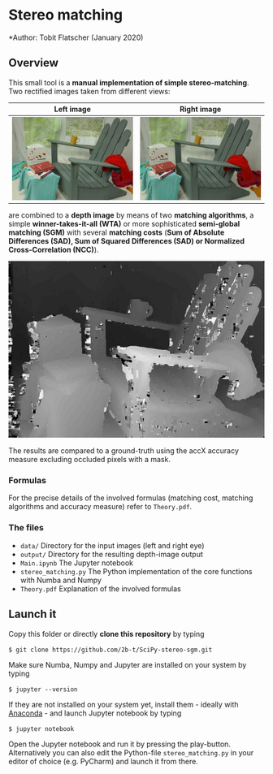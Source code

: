 # Stereo matching

*Author: Tobit Flatscher (January 2020)

## Overview
This small tool is a **manual implementation of simple stereo-matching**. Two rectified images taken from different views:

Left image             |  Right image
:-------------------------:|:-------------------------:
![Left image](/data/Adirondack_left.png) | ![Right image](/data/Adirondack_right.png)

are combined to a **depth image** by means of two **matching algorithms**, a simple **winner-takes-it-all (WTA)** or more sophisticated **semi-global matching (SGM)** with several **matching costs** (**Sum of Absolute Differences (SAD), Sum of Squared Differences (SAD) or Normalized Cross-Correlation (NCC)**).

![Depth image](/output/Adirondack_NCC_SGM_D70_R3_accX0,92.jpg)

The results are compared to a ground-truth using the accX accuracy measure excluding occluded pixels with a mask.

### Formulas
For the precise details of the involved formulas (matching cost, matching algorithms and accuracy measure) refer to `Theory.pdf`.

### The files
- `data/` Directory for the input images (left and right eye)
- `output/` Directory for the resulting depth-image output
- `Main.ipynb` The Jupyter notebook
- `stereo_matching.py` The Python implementation of the core functions with Numba and Numpy
- `Theory.pdf` Explanation of the involved formulas

## Launch it
Copy this folder or directly **clone this repository** by typing
```
$ git clone https://github.com/2b-t/SciPy-stereo-sgm.git
```
Make sure Numba, Numpy and Jupyter are installed on your system by typing
```
$ jupyter --version
```
If they are not installed on your system yet, install them - ideally with [Anaconda](https://www.anaconda.com/distribution/) - and launch Jupyter notebook by typing
```
$ jupyter notebook
```
Open the Jupyter notebook and run it by pressing the play-button. Alternatively you can also edit the Python-file `stereo_matching.py` in your editor of choice (e.g. PyCharm) and launch it from there.
